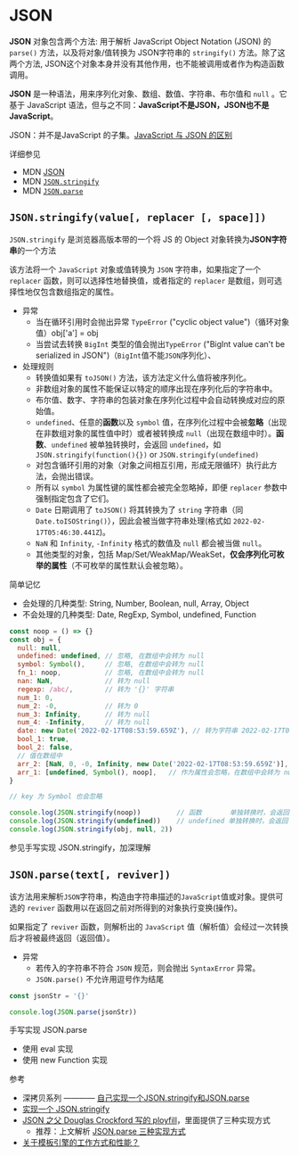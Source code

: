 # JSON

**JSON** 对象包含两个方法: 用于解析 JavaScript Object Notation  (JSON) 的 `parse()` 方法，以及将对象/值转换为 JSON字符串的 `stringify()` 方法。除了这两个方法, JSON这个对象本身并没有其他作用，也不能被调用或者作为构造函数调用。

**JSON** 是一种语法，用来序列化对象、数组、数值、字符串、布尔值和 `null` 。它基于 JavaScript 语法，但与之不同：**JavaScript不是JSON，JSON也不是JavaScript**。

JSON：并不是JavaScript 的子集。[JavaScript 与 JSON 的区别](https://developer.mozilla.org/zh-CN/docs/Web/JavaScript/Reference/Global_Objects/JSON#description)

详细参见

- MDN [JSON](https://developer.mozilla.org/zh-CN/docs/Web/JavaScript/Reference/Global_Objects/JSON)
- MDN [`JSON.stringify`](https://developer.mozilla.org/zh-CN/docs/Web/JavaScript/Reference/Global_Objects/JSON/stringify)
- MDN [`JSON.parse`](https://developer.mozilla.org/zh-CN/docs/Web/JavaScript/Reference/Global_Objects/JSON/parse)

## `JSON.stringify(value[, replacer [, space]])`

`JSON.stringify` 是浏览器高版本带的一个将 JS 的 Object 对象转换为**JSON字符串**的一个方法

该方法将一个 `JavaScript` 对象或值转换为 `JSON` 字符串，如果指定了一个 `replacer` 函数，则可以选择性地替换值，或者指定的 `replacer` 是数组，则可选择性地仅包含数组指定的属性。

- 异常
  - 当在循环引用时会抛出异常 `TypeError` ("cyclic object value")（循环对象值）obj['a'] = obj
  - 当尝试去转换 `BigInt` 类型的值会抛出`TypeError` ("BigInt value can't be serialized in JSON")（`BigInt`值不能`JSON`序列化）、
- 处理规则
  - 转换值如果有 `toJSON()` 方法，该方法定义什么值将被序列化。
  - 非数组对象的属性不能保证以特定的顺序出现在序列化后的字符串中。
  - 布尔值、数字、字符串的包装对象在序列化过程中会自动转换成对应的原始值。
  - `undefined`、任意的**函数**以及 `symbol` 值，在序列化过程中会被**忽略**（出现在非数组对象的属性值中时）或者被转换成 `null`（出现在数组中时）。**函数**、`undefined` 被单独转换时，会返回 `undefined`，如 `JSON.stringify(function(){})` or `JSON.stringify(undefined)`
  - 对包含循环引用的对象（对象之间相互引用，形成无限循环）执行此方法，会抛出错误。
  - 所有以 `symbol` 为属性键的属性都会被完全忽略掉，即便 `replacer` 参数中强制指定包含了它们。
  - `Date` 日期调用了 `toJSON()` 将其转换为了 `string` 字符串（同`Date.toISOString()`），因此会被当做字符串处理(格式如 `2022-02-17T05:46:30.441Z`)。
  - `NaN` 和 `Infinity`, `-Infinity` 格式的数值及 `null` 都会被当做 `null`。
  - 其他类型的对象，包括 Map/Set/WeakMap/WeakSet，**仅会序列化可枚举的属性**（不可枚举的属性默认会被忽略）。

简单记忆

- 会处理的几种类型: String, Number, Boolean, null, Array, Object
- 不会处理的几种类型: Date, RegExp, Symbol, undefined, Function

```js
const noop = () => {}
const obj = {
  null: null,
  undefined: undefined, // 忽略, 在数组中会转为 null
  symbol: Symbol(),     // 忽略, 在数组中会转为 null
  fn_1: noop,           // 忽略, 在数组中会转为 null
  nan: NaN,             // 转为 null
  regexp: /abc/,        // 转为 '{}' 字符串
  num_1: 0,
  num_2: -0,            // 转为 0
  num_3: Infinity,      // 转为 null
  num_4: -Infinity,     // 转为 null
  date: new Date('2022-02-17T08:53:59.659Z'), // 转为字符串 2022-02-17T08:53:59.659Z
  bool_1: true,
  bool_2: false,
  // 值在数组中
  arr_2: [NaN, 0, -0, Infinity, new Date('2022-02-17T08:53:59.659Z')],
  arr_1: [undefined, Symbol(), noop],   // 作为属性会忽略，在数组中会转为 null
}

// key 为 Symbol 也会忽略

console.log(JSON.stringify(noop))         // 函数       单独转换时，会返回 undefined
console.log(JSON.stringify(undefined))    // undefined 单独转换时，会返回 undefined
console.log(JSON.stringify(obj, null, 2))
```

参见手写实现 JSON.stringify，加深理解

## `JSON.parse(text[, reviver])`

该方法用来解析`JSON`字符串，构造由字符串描述的`JavaScript`值或对象。提供可选的 `reviver` 函数用以在返回之前对所得到的对象执行变换(操作)。

如果指定了 `reviver` 函数，则解析出的 `JavaScript` 值（解析值）会经过一次转换后才将被最终返回（返回值）。

- 异常
  - 若传入的字符串不符合 `JSON` 规范，则会抛出 `SyntaxError` 异常。
  - `JSON.parse()` 不允许用逗号作为结尾

```js
const jsonStr = '{}'

console.log(JSON.parse(jsonStr))
```

手写实现 JSON.parse

- 使用 eval 实现
- 使用 new Function 实现

参考

- 深拷贝系列 ———— [自己实现一个JSON.stringify和JSON.parse](https://juejin.cn/post/6844904001801027592)
- [实现一个 JSON.stringify](https://github.com/YvetteLau/Step-By-Step/issues/39#issuecomment-508327280)
- [JSON 之父 Douglas Crockford 写的 ployfill](https://github.com/douglascrockford/JSON-js)，里面提供了三种实现方式
  - 推荐：上文解析 [JSON.parse 三种实现方式](https://juejin.cn/post/6844903568919527432)
- [关于模板引擎的工作方式和性能？](https://www.zhihu.com/question/28466557/answer/241364553)
